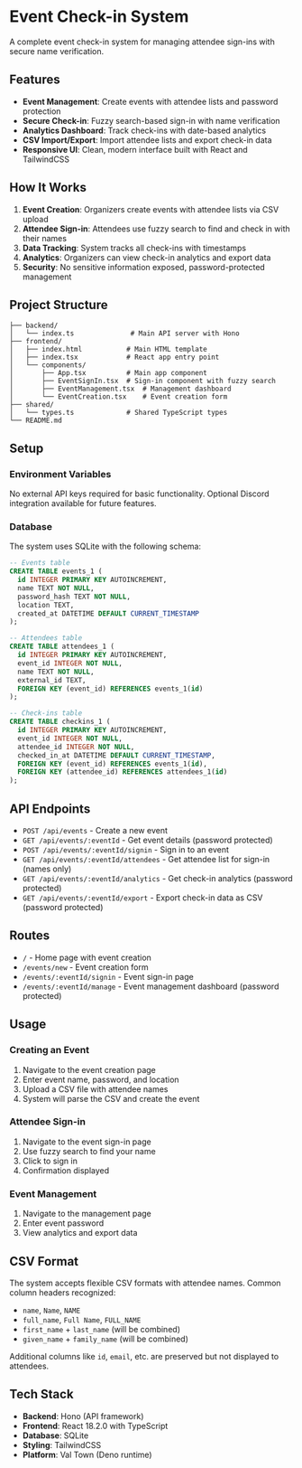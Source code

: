 # Event Check-in System

A complete event check-in system for managing attendee sign-ins with secure name verification.

## Features

- **Event Management**: Create events with attendee lists and password protection
- **Secure Check-in**: Fuzzy search-based sign-in with name verification
- **Analytics Dashboard**: Track check-ins with date-based analytics
- **CSV Import/Export**: Import attendee lists and export check-in data
- **Responsive UI**: Clean, modern interface built with React and TailwindCSS

## How It Works

1. **Event Creation**: Organizers create events with attendee lists via CSV upload
2. **Attendee Sign-in**: Attendees use fuzzy search to find and check in with their names
3. **Data Tracking**: System tracks all check-ins with timestamps
4. **Analytics**: Organizers can view check-in analytics and export data
5. **Security**: No sensitive information exposed, password-protected management

## Project Structure

```
├── backend/
│   └── index.ts              # Main API server with Hono
├── frontend/
│   ├── index.html           # Main HTML template
│   ├── index.tsx            # React app entry point
│   └── components/
│       ├── App.tsx          # Main app component
│       ├── EventSignIn.tsx  # Sign-in component with fuzzy search
│       ├── EventManagement.tsx  # Management dashboard
│       └── EventCreation.tsx    # Event creation form
├── shared/
│   └── types.ts             # Shared TypeScript types
└── README.md
```

## Setup

### Environment Variables

No external API keys required for basic functionality. Optional Discord integration available for future features.

### Database

The system uses SQLite with the following schema:

```sql
-- Events table
CREATE TABLE events_1 (
  id INTEGER PRIMARY KEY AUTOINCREMENT,
  name TEXT NOT NULL,
  password_hash TEXT NOT NULL,
  location TEXT,
  created_at DATETIME DEFAULT CURRENT_TIMESTAMP
);

-- Attendees table  
CREATE TABLE attendees_1 (
  id INTEGER PRIMARY KEY AUTOINCREMENT,
  event_id INTEGER NOT NULL,
  name TEXT NOT NULL,
  external_id TEXT,
  FOREIGN KEY (event_id) REFERENCES events_1(id)
);

-- Check-ins table
CREATE TABLE checkins_1 (
  id INTEGER PRIMARY KEY AUTOINCREMENT,
  event_id INTEGER NOT NULL,
  attendee_id INTEGER NOT NULL,
  checked_in_at DATETIME DEFAULT CURRENT_TIMESTAMP,
  FOREIGN KEY (event_id) REFERENCES events_1(id),
  FOREIGN KEY (attendee_id) REFERENCES attendees_1(id)
);
```

## API Endpoints

- `POST /api/events` - Create a new event
- `GET /api/events/:eventId` - Get event details (password protected)
- `POST /api/events/:eventId/signin` - Sign in to an event
- `GET /api/events/:eventId/attendees` - Get attendee list for sign-in (names only)
- `GET /api/events/:eventId/analytics` - Get check-in analytics (password protected)
- `GET /api/events/:eventId/export` - Export check-in data as CSV (password protected)

## Routes

- `/` - Home page with event creation
- `/events/new` - Event creation form
- `/events/:eventId/signin` - Event sign-in page
- `/events/:eventId/manage` - Event management dashboard (password protected)

## Usage

### Creating an Event
1. Navigate to the event creation page
2. Enter event name, password, and location
3. Upload a CSV file with attendee names
4. System will parse the CSV and create the event

### Attendee Sign-in
1. Navigate to the event sign-in page
2. Use fuzzy search to find your name
3. Click to sign in
4. Confirmation displayed

### Event Management
1. Navigate to the management page
2. Enter event password
3. View analytics and export data

## CSV Format

The system accepts flexible CSV formats with attendee names. Common column headers recognized:
- `name`, `Name`, `NAME`
- `full_name`, `Full Name`, `FULL_NAME`
- `first_name` + `last_name` (will be combined)
- `given_name` + `family_name` (will be combined)

Additional columns like `id`, `email`, etc. are preserved but not displayed to attendees.

## Tech Stack

- **Backend**: Hono (API framework)
- **Frontend**: React 18.2.0 with TypeScript
- **Database**: SQLite
- **Styling**: TailwindCSS
- **Platform**: Val Town (Deno runtime)
